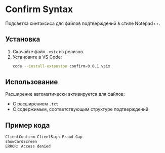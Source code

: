 # Confirm Syntax

Подсветка синтаксиса для файлов подтверждений в стиле Notepad++.

## Установка

1. Скачайте файл `.vsix` из релизов.
2. Установите в VS Code:
   ```bash
   code --install-extension confirm-0.0.1.vsix
   ```

## Использование
Расширение автоматически активируется для файлов:
- С расширением `.txt`
- С содержимым, соответствующим структуре подтверждений

## Пример кода
```txt
ClientConfirm-ClientSign-Fraud-Gap
showCardScreen
ERROR: Access denied
```